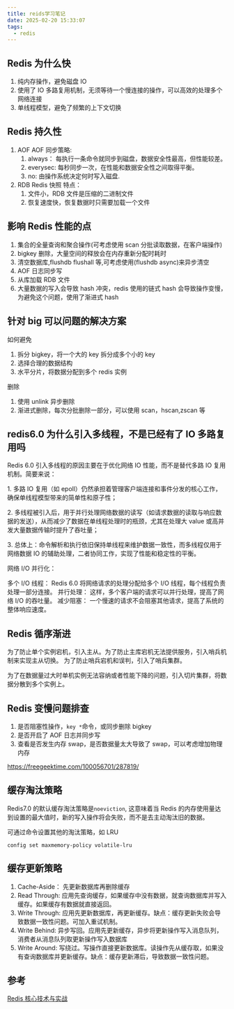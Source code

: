 ```yaml
---
title: reids学习笔记
date: 2025-02-20 15:33:07
tags:
  - redis
---
```


## Redis 为什么快

1. 纯内存操作，避免磁盘 IO
2. 使用了 IO 多路复用机制，无须等待一个慢连接的操作，可以高效的处理多个网络连接
3. 单线程模型，避免了频繁的上下文切换

## Redis 持久性

1. AOF
   AOF 同步策略:
   1. always： 每执行一条命令就同步到磁盘，数据安全性最高，但性能较差。
   2. everysec: 每秒同步一次，在性能和数据安全性之间取得平衡。
   3. no: 由操作系统决定何时写入磁盘.
2. RDB
   Redis 快照
   特点：
   1. 文件小，RDB 文件是压缩的二进制文件
   2. 恢复速度快，恢复数据时只需要加载一个文件

## 影响 Redis 性能的点

1. 集合的全量查询和聚合操作(可考虑使用 scan 分批读取数据，在客户端操作)
2. bigkey 删除，大量空间的释放会在内存重新分配时耗时
3. 清空数据库,flushdb flushall 等,可考虑使用(flushdb async)来异步清空
4. AOF 日志同步写
5. 从库加载 RDB 文件
6. 大量数据的写入会导致 hash 冲突，redis 使用的链式 hash 会导致操作变慢，为避免这个问题，使用了渐进式 hash

## 针对 big 可以问题的解决方案

如何避免

1. 拆分 bigkey，将一个大的 key 拆分成多个小的 key
2. 选择合理的数据结构
3. 水平分片，将数据分配到多个 redis 实例

删除

1. 使用 unlink 异步删除
2. 渐进式删除，每次分批删除一部分，可以使用 scan，hscan,zscan 等

## redis6.0 为什么引入多线程，不是已经有了 IO 多路复用吗

Redis 6.0 引入多线程的原因主要在于优化网络 IO 性能，而不是替代多路 IO 复用机制。简要来说：

1️. 多路 IO 复用（如 epoll）仍然承担着管理客户端连接和事件分发的核心工作，确保单线程模型带来的简单性和原子性；

2️. 多线程被引入后，用于并行处理网络数据的读写（如请求数据的读取与响应数据的发送），从而减少了数据在单线程处理时的瓶颈，尤其在处理大 value 或高并发大量数据传输时提升了吞吐量；

3️. 总体上：命令解析和执行依旧保持单线程来维护数据一致性，而多线程仅用于网络数据 IO 的辅助处理，二者协同工作，实现了性能和稳定性的平衡。

网络 I/O 并行化：

多个 I/O 线程： Redis 6.0 将网络请求的处理分配给多个 I/O 线程，每个线程负责处理一部分连接。
并行处理： 这样，多个客户端的请求可以并行处理，提高了网络 I/O 的吞吐量。
减少阻塞： 一个慢速的请求不会阻塞其他请求，提高了系统的整体响应速度。

## Redis 循序渐进

为了防止单个实例宕机，引入主从。为了防止主库宕机无法提供服务，引入哨兵机制来实现主从切换。
为了防止哨兵宕机和误判，引入了哨兵集群。

为了在数据量过大时单机实例无法容纳或者性能下降的问题，引入切片集群，将数据分散到多个实例上。

## Redis 变慢问题排查

1. 是否阻塞性操作，`key *`命令，或同步删除 bigkey
2. 是否开启了 AOF 日志并同步写
3. 查看是否发生内存 swap，是否数据量太大导致了 swap，可以考虑增加物理内存

https://freegeektime.com/100056701/287819/

## 缓存淘汰策略

Redis7.0 的默认缓存淘汰策略是`noeviction`, 这意味着当 Redis 的内存使用量达到设置的最大值时，新的写入操作将会失败，而不是去主动淘汰旧的数据。

可通过命令设置其他的淘汰策略，如 LRU

`config set maxmemory-policy volatile-lru`

## 缓存更新策略

1. Cache-Aside： 先更新数据库再删除缓存
2. Read Through: 应用先查询缓存，如果缓存中没有数据，就查询数据库并写入缓存。如果缓存有数据就直接返回。
3. Write Through: 应用先更新数据库，再更新缓存。缺点：缓存更新失败会导致数据一致性问题。可加入重试机制。
4. Write Behind: 异步写回。应用先更新缓存，异步将更新操作写入消息队列，消费者从消息队列取更新操作写入数据库
5. Write Around: 写绕过。写操作直接更新数据库。读操作先从缓存取，如果没有查询数据库并更新缓存。缺点：缓存更新滞后，导致数据一致性问题。

## 参考

[Redis 核心技术与实战](https://freegeektime.com/posts/100056701/)
